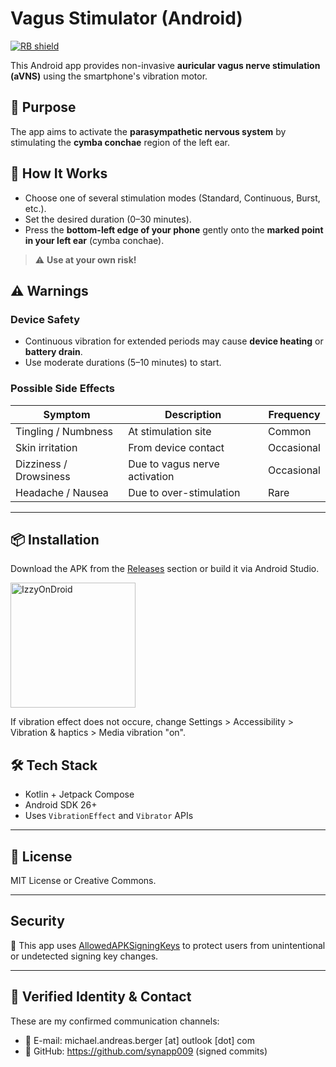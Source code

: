 # Vagus Stimulator (Android)
[<img src="https://shields.rbtlog.dev/simple/nodomain.synapp.neurocalm" alt="RB shield">](https://shields.rbtlog.dev/nodomain.synapp.neurocalm)

This Android app provides non-invasive **auricular vagus nerve stimulation (aVNS)** using the smartphone's vibration motor.

## 🎯 Purpose

The app aims to activate the **parasympathetic nervous system** by stimulating the **cymba conchae** region of the left ear.

## 🧠 How It Works

- Choose one of several stimulation modes (Standard, Continuous, Burst, etc.).
- Set the desired duration (0–30 minutes).
- Press the **bottom-left edge of your phone** gently onto the **marked point in your left ear** (cymba conchae).

> ⚠️ **Use at your own risk!**

## ⚠️ Warnings

### Device Safety
- Continuous vibration for extended periods may cause **device heating** or **battery drain**.
- Use moderate durations (5–10 minutes) to start.

### Possible Side Effects
| Symptom                  | Description                                  | Frequency       |
|--------------------------|----------------------------------------------|-----------------|
| Tingling / Numbness      | At stimulation site                          | Common          |
| Skin irritation          | From device contact                          | Occasional      |
| Dizziness / Drowsiness   | Due to vagus nerve activation                | Occasional      |
| Headache / Nausea        | Due to over-stimulation                      | Rare            |

---

## 📦 Installation

Download the APK from the [Releases](https://github.com/synapp009/NeuroCalm/releases) section or build it via Android Studio.

<a href="https://apt.izzysoft.de/fdroid/index/apk/nodomain.synapp.neurocalm">
  <img src="https://gitlab.com/IzzyOnDroid/repo/-/raw/master/assets/IzzyOnDroid.png" alt="IzzyOnDroid" width="200"/>
</a>

If vibration effect does not occure, change Settings > Accessibility > Vibration & haptics > Media vibration "on".

## 🛠 Tech Stack

- Kotlin + Jetpack Compose
- Android SDK 26+
- Uses `VibrationEffect` and `Vibrator` APIs

---

## 📃 License

MIT License or Creative Commons.

---

## Security
🔐 This app uses [AllowedAPKSigningKeys](signing/allowed-keys.txt) to protect users from unintentional or undetected signing key changes.

---

## 🔐 Verified Identity & Contact

These are my confirmed communication channels:

- 📧 E-mail: michael.andreas.berger [at] outlook [dot] com
- 🔗 GitHub: https://github.com/synapp009 (signed commits)
